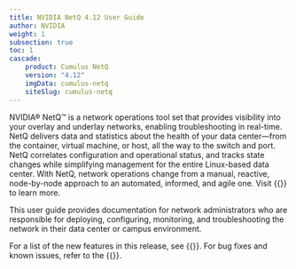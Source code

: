 ```yaml
---
title: NVIDIA NetQ 4.12 User Guide
author: NVIDIA
weight: 1
subsection: true
toc: 1
cascade:
    product: Cumulus NetQ
    version: "4.12"
    imgData: cumulus-netq
    siteSlug: cumulus-netq
---
```


NVIDIA® NetQ™ is a network operations tool set that provides visibility into your overlay and underlay networks, enabling troubleshooting in real-time. NetQ delivers data and statistics about the health of your data center—from the container, virtual machine, or host, all the way to the switch and port. NetQ correlates configuration and operational status, and tracks state changes while simplifying management for the entire Linux-based data center. With NetQ, network operations change from a manual, reactive, node-by-node approach to an automated, informed, and agile one. Visit {{<exlink url="https://www.nvidia.com/en-us/networking/ethernet-switching/netq/" text="Network Operations with NetQ">}} to learn more.

This user guide provides documentation for network administrators who are responsible for deploying, configuring, monitoring, and troubleshooting the network in their data center or campus environment.

For a list of the new features in this release, see {{<link title="What's New" text="What's New">}}. For bug fixes and known issues, refer to the {{<link title="NVIDIA NetQ 4.12 Release Notes" text="release notes">}}. 
